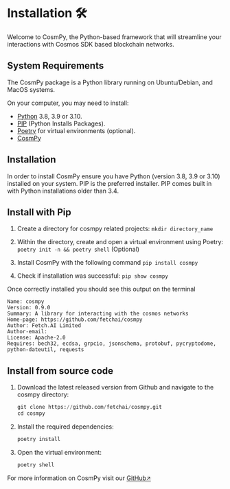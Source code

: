 # Installation 🛠️

Welcome to CosmPy, the Python-based framework that will streamline your interactions with Cosmos SDK based blockchain networks. 


## System Requirements

The CosmPy package is a Python library running on Ubuntu/Debian, and MacOS systems. 

On your computer, you may need to install:

- [Python](https://www.python.org/downloads/) 3.8, 3.9 or 3.10.
- [PIP](https://pypi.org/project/pip/) (Python Installs Packages).
- [Poetry](https://python-poetry.org/) for virtual environments (optional).
- [CosmPy](https://pypi.org/project/cosmpy/) 

## Installation 
In order to install CosmPy ensure you have Python (version 3.8, 3.9 or 3.10) installed on your system. PIP is the preferred installer. PIP comes  built in with Python installations older than 3.4. 

## Install with Pip

1. Create a directory for cosmpy related projects: `mkdir directory_name`

2. Within the directory, create and open a virtual environment using Poetry: `poetry init -n && poetry shell` (Optional)

3. Install CosmPy with the following command `pip install cosmpy`

4. Check if installation was successful: `pip show cosmpy`

Once correctly installed you should see this output on the terminal 

```
Name: cosmpy
Version: 0.9.0
Summary: A library for interacting with the cosmos networks
Home-page: https://github.com/fetchai/cosmpy
Author: Fetch.AI Limited
Author-email:
License: Apache-2.0
Requires: bech32, ecdsa, grpcio, jsonschema, protobuf, pycryptodome, python-dateutil, requests

```

## Install from source code

1. Download the latest released version from Github and navigate to the cosmpy directory:

    ```py
    git clone https://github.com/fetchai/cosmpy.git
    cd cosmpy
    ```

2. Install the required dependencies:

    ```py
    poetry install
    ```

3. Open the virtual environment:

    ```py
    poetry shell
    ```

For more information on CosmPy visit our [GitHub↗️](https://github.com/fetchai/cosmpy) 